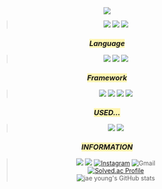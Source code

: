 <div align="center">
<img src="https://capsule-render.vercel.app/api?type=cylinder&color=auto&height=150&section=header&text=Welcome!&fontSize=45&animation=blink"> 

><img src="https://img.shields.io/badge/Visual Studio Code-007ACC?style=for-the-badge&logo=VisualStudioCode&logoColor=white"/>
><img src="https://img.shields.io/badge/Visual Studio-5C2D91?style=for-the-badge&logo=VisualStudio&logoColor=white"/></a>
><img src="https://img.shields.io/badge/Unity-FFFFFF?style=for-the-badge&logo=Unity&logoColor=black"/></a>
### <span style='background-color:#fff5b1'> *_Language_*
><img src="https://img.shields.io/badge/python-3670A0?style=for-the-badge&logo=python&logoColor=ffdd54"/></a>
><img src="https://img.shields.io/badge/c++-%2300599C.svg?style=for-the-badge&logo=c%2B%2B&logoColor=white"/></a>
><img src="https://img.shields.io/badge/c%23-%23239120.svg?style=for-the-badge&logo=c-sharp&logoColor=white"/></a>
 
### <span style='background-color:#fff5b1'> *_Framework_*
><img src="https://img.shields.io/badge/TensorFlow-FF6F00?style=for-the-badge&logo=TensorFlow&logoColor=white"/></a>
><img src="https://img.shields.io/badge/Keras-D00000?style=for-the-badge&logo=Keras&logoColor=white"/></a>
><img src="https://img.shields.io/badge/Numpy-013243?style=for-the-badge&logo=Numpy&logoColor=white"/></a>
><img src="https://img.shields.io/badge/Anaconda-44A833?style=for-the-badge&logo=Anaconda&logoColor=white"/></a>

### <span style='background-color:#fff5b1'> *_USED..._*
><img src="https://img.shields.io/badge/Arduino-00979D?style=for-the-badge&logo=Arduino&logoColor=black"/></a>
><img src="https://img.shields.io/badge/Autodesk-0696D7?style=for-the-badge&logo=Autodesk&logoColor=yellow"/></a>

### <span style='background-color:#fff5b1'> *_INFORMATION_*
><img src="https://img.shields.io/badge/GitHub-181717?style=for-the-badge&logo=GitHub&logoColor=white"/></a>
><a href="https://www.notion.so/9ec0de93c06b4404a53795207064082c?v=02343f7e501241d1937f252640b685b4" target="_blank"><img src="https://img.shields.io/badge/Notion-%23000000.svg?style=for-the-badge&logo=notion&logoColor=white"/></a>
[![Instagram](https://img.shields.io/badge/jae0.02-%23E4405F.svg?style=for-the-badge&logo=Instagram&logoColor=white)](https://www.instagram.com/jae0.02/)
![Gmail](https://img.shields.io/badge/boutljy@gmail.com-D14836?style=for-the-badge&logo=gmail&logoColor=white)</br>
 [![Solved.ac Profile](http://mazassumnida.wtf/api/generate_badge?boj=boutljy0407)](https://solved.ac/boutljy0407)<br/>
![jae young's GitHub stats](https://github-readme-stats.vercel.app/api?username=dd-jero&show_icons=true&theme=highcontrast)
</div>



